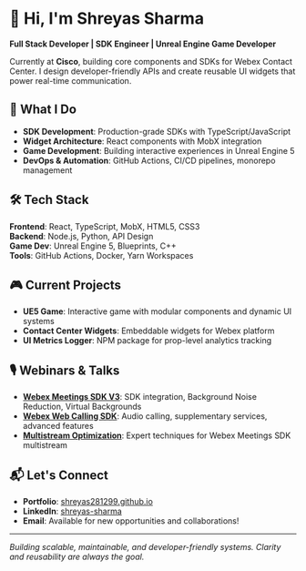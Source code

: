 # 👋 Hi, I'm Shreyas Sharma

**Full Stack Developer | SDK Engineer | Unreal Engine Game Developer**

Currently at **Cisco**, building core components and SDKs for Webex Contact Center. I design developer-friendly APIs and create reusable UI widgets that power real-time communication.

## 🚀 What I Do

- **SDK Development**: Production-grade SDKs with TypeScript/JavaScript
- **Widget Architecture**: React components with MobX integration
- **Game Development**: Building interactive experiences in Unreal Engine 5
- **DevOps & Automation**: GitHub Actions, CI/CD pipelines, monorepo management

## 🛠️ Tech Stack

**Frontend**: React, TypeScript, MobX, HTML5, CSS3  
**Backend**: Node.js, Python, API Design  
**Game Dev**: Unreal Engine 5, Blueprints, C++  
**Tools**: GitHub Actions, Docker, Yarn Workspaces

## 🎮 Current Projects

- **UE5 Game**: Interactive game with modular components and dynamic UI systems
- **Contact Center Widgets**: Embeddable widgets for Webex platform
- **UI Metrics Logger**: NPM package for prop-level analytics tracking

## 🎙️ Webinars & Talks

- **[Webex Meetings SDK V3](https://app.vidcast.io/share/bcd28aa8-ab52-46bc-8ca8-3c2aa41f8f83)**: SDK integration, Background Noise Reduction, Virtual Backgrounds
- **[Webex Web Calling SDK](https://app.vidcast.io/share/73d00cff-83a7-458e-9857-9c6e29b11943)**: Audio calling, supplementary services, advanced features
- **[Multistream Optimization](https://app.vidcast.io/share/e3cae6cb-6417-4f07-bb48-fce4ae12ab93)**: Expert techniques for Webex Meetings SDK multistream

## 📬 Let's Connect

- **Portfolio**: [shreyas281299.github.io](https://shreyas281299.github.io)
- **LinkedIn**: [shreyas-sharma](https://linkedin.com/in/shreyas-sharma)
- **Email**: Available for new opportunities and collaborations!

---
*Building scalable, maintainable, and developer-friendly systems. Clarity and reusability are always the goal.*